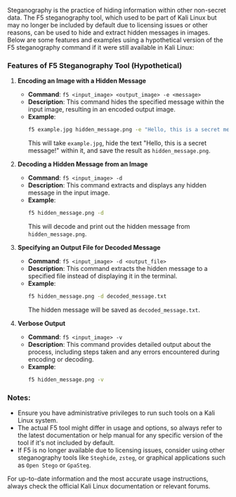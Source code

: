  Steganography is the practice of hiding information within other non-secret data. The F5 steganography tool, which used to be part of Kali Linux but may no longer be included by default due to licensing issues or other reasons, can be used to hide and extract hidden messages in images. Below are some features and examples using a hypothetical version of the F5 steganography command if it were still available in Kali Linux:

### Features of F5 Steganography Tool (Hypothetical)

1. **Encoding an Image with a Hidden Message**
   - **Command**: `f5 <input_image> <output_image> -e <message>`
   - **Description**: This command hides the specified message within the input image, resulting in an encoded output image.
   - **Example**:
     ```bash
     f5 example.jpg hidden_message.png -e "Hello, this is a secret message!"
     ```
     This will take `example.jpg`, hide the text "Hello, this is a secret message!" within it, and save the result as `hidden_message.png`.

2. **Decoding a Hidden Message from an Image**
   - **Command**: `f5 <input_image> -d`
   - **Description**: This command extracts and displays any hidden message in the input image.
   - **Example**:
     ```bash
     f5 hidden_message.png -d
     ```
     This will decode and print out the hidden message from `hidden_message.png`.

3. **Specifying an Output File for Decoded Message**
   - **Command**: `f5 <input_image> -d <output_file>`
   - **Description**: This command extracts the hidden message to a specified file instead of displaying it in the terminal.
   - **Example**:
     ```bash
     f5 hidden_message.png -d decoded_message.txt
     ```
     The hidden message will be saved as `decoded_message.txt`.

4. **Verbose Output**
   - **Command**: `f5 <input_image> -v`
   - **Description**: This command provides detailed output about the process, including steps taken and any errors encountered during encoding or decoding.
   - **Example**:
     ```bash
     f5 hidden_message.png -v
     ```

### Notes:
- Ensure you have administrative privileges to run such tools on a Kali Linux system.
- The actual F5 tool might differ in usage and options, so always refer to the latest documentation or help manual for any specific version of the tool if it's not included by default.
- If F5 is no longer available due to licensing issues, consider using other steganography tools like `Steghide`, `zsteg`, or graphical applications such as `Open Stego` or `GpaSteg`.

For up-to-date information and the most accurate usage instructions, always check the official Kali Linux documentation or relevant forums.

